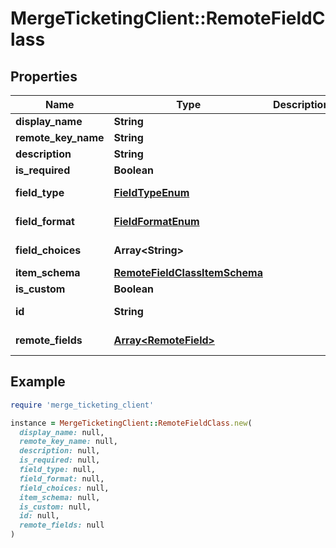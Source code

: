 # MergeTicketingClient::RemoteFieldClass

## Properties

| Name | Type | Description | Notes |
| ---- | ---- | ----------- | ----- |
| **display_name** | **String** |  | [optional] |
| **remote_key_name** | **String** |  | [optional] |
| **description** | **String** |  | [optional] |
| **is_required** | **Boolean** |  | [optional] |
| **field_type** | [**FieldTypeEnum**](FieldTypeEnum.md) |  | [optional][readonly] |
| **field_format** | [**FieldFormatEnum**](FieldFormatEnum.md) |  | [optional][readonly] |
| **field_choices** | **Array&lt;String&gt;** |  | [optional][readonly] |
| **item_schema** | [**RemoteFieldClassItemSchema**](RemoteFieldClassItemSchema.md) |  | [optional] |
| **is_custom** | **Boolean** |  | [optional] |
| **id** | **String** |  | [optional][readonly] |
| **remote_fields** | [**Array&lt;RemoteField&gt;**](RemoteField.md) |  | [optional][readonly] |

## Example

```ruby
require 'merge_ticketing_client'

instance = MergeTicketingClient::RemoteFieldClass.new(
  display_name: null,
  remote_key_name: null,
  description: null,
  is_required: null,
  field_type: null,
  field_format: null,
  field_choices: null,
  item_schema: null,
  is_custom: null,
  id: null,
  remote_fields: null
)
```

